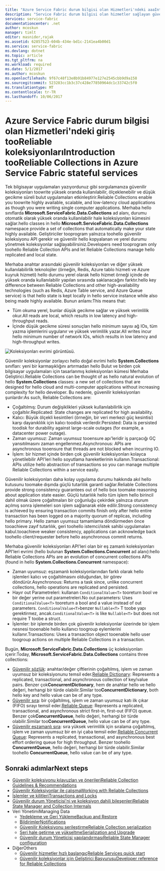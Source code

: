 ```yaml
---
title: "Azure Service Fabric durum bilgisi olan Hizmetleri'ndeki aaaIntroduction tooReliable koleksiyonları | Microsoft Docs"
description: "Service Fabric durum bilgisi olan hizmetler sağlayan güvenilir koleksiyonları toowrite yüksek oranda kullanılabilir, ölçeklenebilir ve düşük gecikme süreli bulut uygulamalarını sağlar."
services: service-fabric
documentationcenter: .net
author: mcoskun
manager: timlt
editor: masnider,rajak
ms.assetid: 62857523-604b-434e-bd1c-2141ea4b00d1
ms.service: service-fabric
ms.devlang: dotnet
ms.topic: article
ms.tgt_pltfrm: na
ms.workload: required
ms.date: 5/1/2017
ms.author: mcoskun
ms.openlocfilehash: 9f67c48f13e8b91b84977e127e2545cbb9d9a158
ms.sourcegitcommit: 523283cc1b3c37c428e77850964dc1c33742c5f0
ms.translationtype: MT
ms.contentlocale: tr-TR
ms.lasthandoff: 10/06/2017
---
```

# <a name="introduction-tooreliable-collections-in-azure-service-fabric-stateful-services"></a><span data-ttu-id="357a1-103">Azure Service Fabric durum bilgisi olan Hizmetleri'ndeki giriş tooReliable koleksiyonları</span><span class="sxs-lookup"><span data-stu-id="357a1-103">Introduction tooReliable Collections in Azure Service Fabric stateful services</span></span>
<span data-ttu-id="357a1-104">Tek bilgisayar uygulamaları yazıyordunuz gibi sorgulamanıza güvenilir koleksiyonları toowrite yüksek oranda kullanılabilir, ölçeklenebilir ve düşük gecikme süreli bulut uygulamaları etkinleştirir.</span><span class="sxs-lookup"><span data-stu-id="357a1-104">Reliable Collections enable you toowrite highly available, scalable, and low-latency cloud applications as though you were writing single computer applications.</span></span> <span data-ttu-id="357a1-105">Merhaba hello sınıflarda **Microsoft.ServiceFabric.Data.Collections** ad alanı, durumu otomatik olarak yüksek oranda kullanılabilir hale koleksiyonları kümesini sağlar.</span><span class="sxs-lookup"><span data-stu-id="357a1-105">hello classes in hello **Microsoft.ServiceFabric.Data.Collections** namespace provide a set of collections that automatically make your state highly available.</span></span> <span data-ttu-id="357a1-106">Geliştiriciler tooprogram yalnızca toohello güvenilir koleksiyonu API gerekir ve güvenilir hello kopyalanan ve yerel durumu yönetmek koleksiyonlar sağlayabilirsiniz.</span><span class="sxs-lookup"><span data-stu-id="357a1-106">Developers need tooprogram only toohello Reliable Collection APIs and let Reliable Collections manage hello replicated and local state.</span></span>

<span data-ttu-id="357a1-107">Merhaba anahtar arasındaki güvenilir koleksiyonları ve diğer yüksek kullanılabilirlik teknolojiler (örneğin, Redis, Azure tablo hizmeti ve Azure kuyruk hizmeti) hello durumu yerel olarak hello hizmet örneği içinde de yüksek oranda kullanılabilir yapılan sırasında saklanacağını farktır.</span><span class="sxs-lookup"><span data-stu-id="357a1-107">hello key difference between Reliable Collections and other high-availability technologies (such as Redis, Azure Table service, and Azure Queue service) is that hello state is kept locally in hello service instance while also being made highly available.</span></span> <span data-ttu-id="357a1-108">Bunun anlamı:</span><span class="sxs-lookup"><span data-stu-id="357a1-108">This means that:</span></span>

* <span data-ttu-id="357a1-109">Tüm okuma yerel, bunlar düşük gecikme sağlar ve yüksek verimlilik okur.</span><span class="sxs-lookup"><span data-stu-id="357a1-109">All reads are local, which results in low latency and high-throughput reads.</span></span>
* <span data-ttu-id="357a1-110">İçinde düşük gecikme süresi sonuçları hello minimum sayısı ağ IOs, tüm yazma işlemlerini uygulanır ve yüksek verimlilik yazar.</span><span class="sxs-lookup"><span data-stu-id="357a1-110">All writes incur hello minimum number of network IOs, which results in low latency and high-throughput writes.</span></span>

![Koleksiyonları evrimi görüntüsü.](media/service-fabric-reliable-services-reliable-collections/ReliableCollectionsEvolution.png)

<span data-ttu-id="357a1-112">Güvenilir koleksiyonlar zorlayıcı hello doğal evrimi hello **System.Collections** sınıfları: yeni bir karmaşıklığını artırmadan hello Bulut ve birden çok bilgisayar uygulamaları için tasarlanmış koleksiyonları kümesi Merhaba Geliştirici.</span><span class="sxs-lookup"><span data-stu-id="357a1-112">Reliable Collections can be thought of as hello natural evolution of hello **System.Collections** classes: a new set of collections that are designed for hello cloud and multi-computer applications without increasing complexity for hello developer.</span></span> <span data-ttu-id="357a1-113">Bu nedenle, güvenilir koleksiyonları şunlardır:</span><span class="sxs-lookup"><span data-stu-id="357a1-113">As such, Reliable Collections are:</span></span>

* <span data-ttu-id="357a1-114">Çoğaltılmış: Durum değişiklikleri yüksek kullanılabilirlik için çoğaltılır.</span><span class="sxs-lookup"><span data-stu-id="357a1-114">Replicated: State changes are replicated for high availability.</span></span>
* <span data-ttu-id="357a1-115">Kalıcı: Büyük ölçekli kesintileri (örneğin, bir veri merkezi güç kesintisi) karşı dayanıklılık için kalıcı toodisk verilerdir.</span><span class="sxs-lookup"><span data-stu-id="357a1-115">Persisted: Data is persisted toodisk for durability against large-scale outages (for example, a datacenter power outage).</span></span>
* <span data-ttu-id="357a1-116">Zaman uyumsuz: Zaman uyumsuz tooensure apı'leridir iş parçacığı GÇ yansıtılmasını zaman engellenmez.</span><span class="sxs-lookup"><span data-stu-id="357a1-116">Asynchronous: APIs are asynchronous tooensure that threads are not blocked when incurring IO.</span></span>
* <span data-ttu-id="357a1-117">İşlem: bir hizmet içinde birden çok güvenilir koleksiyonları kolayca yönetilebilir API'leri hello soyutlama hareketlerinin kullanın.</span><span class="sxs-lookup"><span data-stu-id="357a1-117">Transactional: APIs utilize hello abstraction of transactions so you can manage multiple Reliable Collections within a service easily.</span></span>

<span data-ttu-id="357a1-118">Güvenilir koleksiyonları daha kolay uygulama durumu hakkında akıl hello kutusunu toomake dışında güçlü tutarlılık garanti sağlar.</span><span class="sxs-lookup"><span data-stu-id="357a1-118">Reliable Collections provide strong consistency guarantees out of hello box toomake reasoning about application state easier.</span></span>
<span data-ttu-id="357a1-119">Güçlü tutarlılık hello tüm işlem hello birincil dahil olmak üzere çoğaltmaları bir çoğunluğu çekirdek yalnızca oturum açılmış sonra işlemeleri son işlem sağlanarak elde edilir.</span><span class="sxs-lookup"><span data-stu-id="357a1-119">Strong consistency is achieved by ensuring transaction commits finish only after hello entire transaction has been logged on a majority quorum of replicas, including hello primary.</span></span>
<span data-ttu-id="357a1-120">Hello zaman uyumsuz tamamlama döndürmeden önce tooachieve zayıf tutarlılık, geri toohello istemci/istek sahibi uygulamaları kabul.</span><span class="sxs-lookup"><span data-stu-id="357a1-120">tooachieve weaker consistency, applications can acknowledge back toohello client/requester before hello asynchronous commit returns.</span></span>

<span data-ttu-id="357a1-121">Merhaba güvenilir koleksiyonları API'leri olan bir eş zamanlı koleksiyonları API'leri evrimi (hello bulunan **System.Collections.Concurrent** ad alanı):</span><span class="sxs-lookup"><span data-stu-id="357a1-121">hello Reliable Collections APIs are an evolution of concurrent collections APIs (found in hello **System.Collections.Concurrent** namespace):</span></span>

* <span data-ttu-id="357a1-122">Zaman uyumsuz: eşzamanlı koleksiyonlarından farklı olarak hello işlemleri kalıcı ve çoğaltılmasını olduğundan, bir görev döndürür.</span><span class="sxs-lookup"><span data-stu-id="357a1-122">Asynchronous: Returns a task since, unlike concurrent collections, hello operations are replicated and persisted.</span></span>
* <span data-ttu-id="357a1-123">Hayır out Parametreleri: kullanan `ConditionalValue<T>` tooreturn bool ve bir değer yerine out parametreleri.</span><span class="sxs-lookup"><span data-stu-id="357a1-123">No out parameters: Uses `ConditionalValue<T>` tooreturn a bool and a value instead of out parameters.</span></span> <span data-ttu-id="357a1-124">`ConditionalValue<T>`benzer `Nullable<T>` T toobe yapı gerektirmez, ancak.</span><span class="sxs-lookup"><span data-stu-id="357a1-124">`ConditionalValue<T>` is like `Nullable<T>` but does not require T toobe a struct.</span></span>
* <span data-ttu-id="357a1-125">İşlemler: bir işlemde birden çok güvenilir koleksiyonlar üzerinde bir işlem nesnesi tooenable hello kullanıcı toogroup eylemlerini kullanır.</span><span class="sxs-lookup"><span data-stu-id="357a1-125">Transactions: Uses a transaction object tooenable hello user toogroup actions on multiple Reliable Collections in a transaction.</span></span>

<span data-ttu-id="357a1-126">Bugün, **Microsoft.ServiceFabric.Data.Collections** üç koleksiyonları içerir:</span><span class="sxs-lookup"><span data-stu-id="357a1-126">Today, **Microsoft.ServiceFabric.Data.Collections** contains three collections:</span></span>

* <span data-ttu-id="357a1-127">[Güvenilir sözlük](https://msdn.microsoft.com/library/azure/dn971511.aspx): anahtar/değer çiftlerinin çoğaltılmış, işlem ve zaman uyumsuz bir koleksiyonunu temsil eder.</span><span class="sxs-lookup"><span data-stu-id="357a1-127">[Reliable Dictionary](https://msdn.microsoft.com/library/azure/dn971511.aspx): Represents a replicated, transactional, and asynchronous collection of key/value pairs.</span></span> <span data-ttu-id="357a1-128">Benzer çok**ConcurrentDictionary**, hem de anahtar hello ve hello değeri, herhangi bir türde olabilir.</span><span class="sxs-lookup"><span data-stu-id="357a1-128">Similar too**ConcurrentDictionary**, both hello key and hello value can be of any type.</span></span>
* <span data-ttu-id="357a1-129">[Güvenilir sıra](https://msdn.microsoft.com/library/azure/dn971527.aspx): bir çoğaltılmış, işlem ve zaman uyumsuz katı ilk çıkar (FIFO) sırayı temsil eder.</span><span class="sxs-lookup"><span data-stu-id="357a1-129">[Reliable Queue](https://msdn.microsoft.com/library/azure/dn971527.aspx): Represents a replicated, transactional, and asynchronous strict first-in, first-out (FIFO) queue.</span></span> <span data-ttu-id="357a1-130">Benzer çok**ConcurrentQueue**, hello değeri, herhangi bir türde olabilir.</span><span class="sxs-lookup"><span data-stu-id="357a1-130">Similar too**ConcurrentQueue**, hello value can be of any type.</span></span>
* <span data-ttu-id="357a1-131">[Güvenilir eşzamanlı sıra](service-fabric-reliable-services-reliable-concurrent-queue.md): sıra yüksek verimlilik için sıralama çoğaltılmış, işlem ve zaman uyumsuz bir en iyi çaba temsil eder.</span><span class="sxs-lookup"><span data-stu-id="357a1-131">[Reliable Concurrent Queue](service-fabric-reliable-services-reliable-concurrent-queue.md): Represents a replicated, transactional, and asynchronous best effort ordering queue for high throughput.</span></span> <span data-ttu-id="357a1-132">Benzer toohello **ConcurrentQueue**, hello değeri, herhangi bir türde olabilir.</span><span class="sxs-lookup"><span data-stu-id="357a1-132">Similar toohello **ConcurrentQueue**, hello value can be of any type.</span></span>

## <a name="next-steps"></a><span data-ttu-id="357a1-133">Sonraki adımlar</span><span class="sxs-lookup"><span data-stu-id="357a1-133">Next steps</span></span>
* [<span data-ttu-id="357a1-134">Güvenilir koleksiyonu kılavuzları ve önerileri</span><span class="sxs-lookup"><span data-stu-id="357a1-134">Reliable Collection Guidelines & Recommendations</span></span>](service-fabric-reliable-services-reliable-collections-guidelines.md)
* [<span data-ttu-id="357a1-135">Güvenilir Koleksiyonlar ile çalışma</span><span class="sxs-lookup"><span data-stu-id="357a1-135">Working with Reliable Collections</span></span>](service-fabric-work-with-reliable-collections.md)
* [<span data-ttu-id="357a1-136">İşlemler ve kilitleri</span><span class="sxs-lookup"><span data-stu-id="357a1-136">Transactions and Locks</span></span>](service-fabric-reliable-services-reliable-collections-transactions-locks.md)
* [<span data-ttu-id="357a1-137">Güvenilir durum Yöneticisi'ni ve koleksiyon dahili bileşenleri</span><span class="sxs-lookup"><span data-stu-id="357a1-137">Reliable State Manager and Collection Internals</span></span>](service-fabric-reliable-services-reliable-collections-internals.md)
* <span data-ttu-id="357a1-138">Veri Yönetimi</span><span class="sxs-lookup"><span data-stu-id="357a1-138">Managing Data</span></span>
  * [<span data-ttu-id="357a1-139">Yedekleme ve Geri Yükleme</span><span class="sxs-lookup"><span data-stu-id="357a1-139">Backup and Restore</span></span>](service-fabric-reliable-services-backup-restore.md)
  * [<span data-ttu-id="357a1-140">Bildirimler</span><span class="sxs-lookup"><span data-stu-id="357a1-140">Notifications</span></span>](service-fabric-reliable-services-notifications.md)
  * [<span data-ttu-id="357a1-141">Güvenilir Koleksiyonu serileştirme</span><span class="sxs-lookup"><span data-stu-id="357a1-141">Reliable Collection serialization</span></span>](service-fabric-reliable-services-reliable-collections-serialization.md)
  * [<span data-ttu-id="357a1-142">Seri hale getirme ve yükseltme</span><span class="sxs-lookup"><span data-stu-id="357a1-142">Serialization and Upgrade</span></span>](service-fabric-application-upgrade-data-serialization.md)
  * [<span data-ttu-id="357a1-143">Güvenilir durum Yöneticisi yapılandırması</span><span class="sxs-lookup"><span data-stu-id="357a1-143">Reliable State Manager configuration</span></span>](service-fabric-reliable-services-configuration.md)
* <span data-ttu-id="357a1-144">Diğer</span><span class="sxs-lookup"><span data-stu-id="357a1-144">Others</span></span>
  * [<span data-ttu-id="357a1-145">Güvenilir hizmetler hızlı başlangıç</span><span class="sxs-lookup"><span data-stu-id="357a1-145">Reliable Services quick start</span></span>](service-fabric-reliable-services-quick-start.md)
  * [<span data-ttu-id="357a1-146">Güvenilir koleksiyonlar için Geliştirici Başvurusu</span><span class="sxs-lookup"><span data-stu-id="357a1-146">Developer reference for Reliable Collections</span></span>](https://msdn.microsoft.com/library/azure/microsoft.servicefabric.data.collections.aspx)
